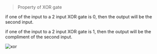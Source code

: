 >Property of XOR gate

   if one of the input to a 2 input XOR gate is 0, then the output will be the second input.
  
   if one of the input to a 2 input XOR gate is 1, then the output will be the compliment of the second input.

![xor](https://user-images.githubusercontent.com/123290522/230448559-ae350860-267f-48e9-a6aa-0cb7a25542dc.jpeg)
